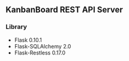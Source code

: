 ## KanbanBoard REST API Server

### Library
- Flask 0.10.1
- Flask-SQLAlchemy 2.0
- Flask-Restless 0.17.0
